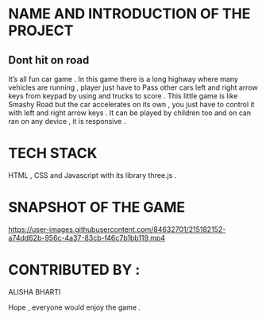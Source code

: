 # NAME AND INTRODUCTION OF THE PROJECT
## Dont hit on road 
It’s all fun car game . In this game there is a long highway where many vehicles are running , player just have to Pass other cars left and right arrow keys from keypad by using and trucks to score . This little game is like Smashy Road but the car accelerates on its own , you just have to control it with left and right arrow keys . It can be played by children too and on can ran on any device , it is responsive .


# TECH STACK
HTML , CSS and Javascript with its library three.js .

# SNAPSHOT OF THE GAME


https://user-images.githubusercontent.com/84632701/215182152-a74dd62b-956c-4a37-83cb-f46c7b1bb119.mp4




# CONTRIBUTED BY :
ALISHA BHARTI

Hope , everyone would enjoy the game .
